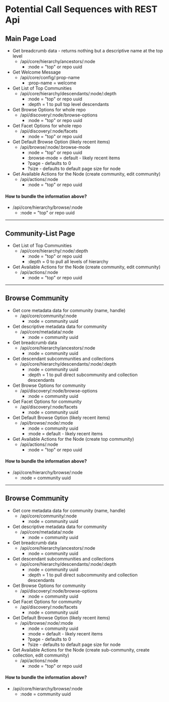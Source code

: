 # Potential Call Sequences with REST Api

## Main Page Load
* Get breadcrumb data - returns nothing but a descriptive name at the top level
  * /api/core/hierarchy/ancestors/:node
    * :node = "top" or repo uuid  
* Get Welcome Message
  * /api/core/config/:prop-name
    * :prop-name = welcome
* Get List of Top Communities
  * /api/core/hierarchy/descendants/:node/:depth
    * :node = "top" or repo uuid
    * :depth = 1 to pull top level descendants
* Get Browse Options for whole repo
  * /api/discovery/:node/browse-options
    * :node = "top" or repo uuid
* Get Facet Options for whole repo
  * /api/discovery/:node/facets
    * :node = "top" or repo uuid
* Get Default Browse Option (likely recent items)
  * /api/browse/:node/:browse-mode
    * :node = "top" or repo uuid
    * :browse-mode = default - likely recent items
    * ?page - defaults to 0
    * ?size - defaults to default page size for node
* Get Available Actions for the Node (create community, edit community)
  * /api/actions/:node
    * :node = "top" or repo uuid

#### How to bundle the information above?
  * /api/core/hierarchy/browse/:node
    * :node = "top" or repo uuid

***  
  
## Community-List Page
* Get List of Top Communities
  * /api/core/hierarchy/:node/:depth
    * :node = "top" or repo uuid
    * :depth = 0 to pull all levels of hierarchy
* Get Available Actions for the Node (create community, edit community)
  * /api/actions/:node
    * :node = "top" or repo uuid

***  

## Browse Community
* Get core metadata data for community (name, handle)
  * /api/core/community/:node
    * :node = community uuid
* Get descriptive metadata data for community
  * /api/core/metadata/:node
    * :node = community uuid
* Get breadcrumb data
  * /api/core/hierarchy/ancestors/:node
    * :node = community uuid
* Get descendant subcommunities and collections
  * /api/core/hierarchy/descendants/:node/:depth
    * :node = community uuid
    * :depth = 1 to pull direct subcommunity and collection descendants
* Get Browse Options for community
  * /api/discovery/:node/browse-options
    * :node = community uuid
* Get Facet Options for community
  * /api/discovery/:node/facets
    * :node = community uuid
* Get Default Browse Option (likely recent items)
  * /api/browse/:node/:mode
    * :node = community uuid
    * :mode = default - likely recent items
* Get Available Actions for the Node (create top community)
  * /api/actions/:node
    * :node = "top" or repo uuid

#### How to bundle the information above?
  * /api/core/hierarchy/browse/:node
    * :node = community uuid

***  

## Browse Community
* Get core metadata data for community (name, handle)
  * /api/core/community/:node
    * :node = community uuid
* Get descriptive metadata data for community
  * /api/core/metadata/:node
    * :node = community uuid
* Get breadcrumb data
  * /api/core/hierarchy/ancestors/:node
    * :node = community uuid
* Get descendant subcommunities and collections
  * /api/core/hierarchy/descendants/:node/:depth
    * :node = community uuid
    * :depth = 1 to pull direct subcommunity and collection descendants
* Get Browse Options for community
  * /api/discovery/:node/browse-options
    * :node = community uuid
* Get Facet Options for community
  * /api/discovery/:node/facets
    * :node = community uuid
* Get Default Browse Option (likely recent items)
  * /api/browse/:node/:mode
    * :node = community uuid
    * :mode = default - likely recent items
    * ?page - defaults to 0
    * ?size - defaults to default page size for node
* Get Available Actions for the Node (create sub-community, create collection, edit community)
  * /api/actions/:node
    * :node = "top" or repo uuid

#### How to bundle the information above?
  * /api/core/hierarchy/browse/:node
    * :node = community uuid
